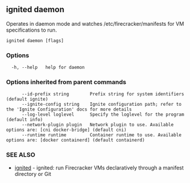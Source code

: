 ## ignited daemon

Operates in daemon mode and watches /etc/firecracker/manifests for VM specifications to run.

```
ignited daemon [flags]
```

### Options

```
  -h, --help   help for daemon
```

### Options inherited from parent commands

```
      --id-prefix string        Prefix string for system identifiers (default ignite)
      --ignite-config string    Ignite configuration path; refer to the 'Ignite Configuration' docs for more details
      --log-level loglevel      Specify the loglevel for the program (default info)
      --network-plugin plugin   Network plugin to use. Available options are: [cni docker-bridge] (default cni)
      --runtime runtime         Container runtime to use. Available options are: [docker containerd] (default containerd)
```

### SEE ALSO

* [ignited](ignited.md)	 - ignited: run Firecracker VMs declaratively through a manifest directory or Git

